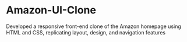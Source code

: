 # Amazon-UI-Clone
Developed a responsive front-end clone of the  Amazon homepage using HTML and CSS,  replicating layout, design, and navigation features

